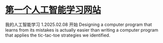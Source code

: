 # [第一个人工智能学习网站](https://brilliant.org/courses/intro-neural-networks/introduction-65/menace-short/?from_llp=computer-science)
我的人工智能学习
1.2025.02.08 开始
Designing a computer program that learns from its mistakes is actually easier than writing a computer program that applies the tic-tac-toe strategies we identified.
